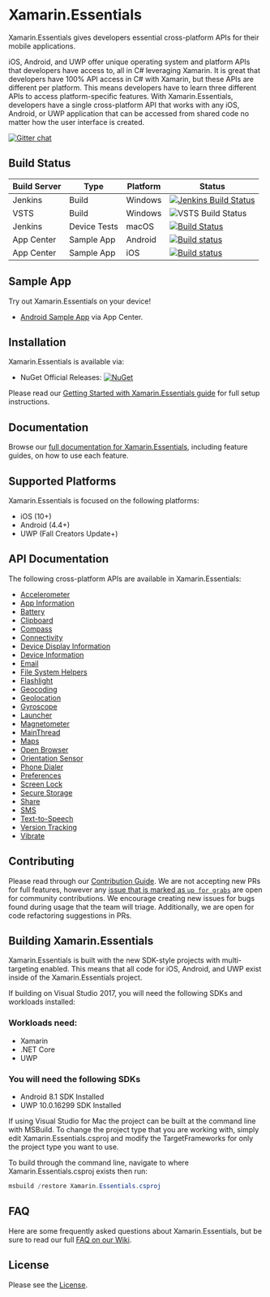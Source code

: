 # Xamarin.Essentials

Xamarin.Essentials gives developers essential cross-platform APIs for their mobile applications. 

iOS, Android, and UWP offer unique operating system and platform APIs that developers have access to, all in C# leveraging Xamarin. It is great that developers have 100% API access in C# with Xamarin, but these APIs are different per platform. This means developers have to learn three different APIs to access platform-specific features. With Xamarin.Essentials, developers have a single cross-platform API that works with any iOS, Android, or UWP application that can be accessed from shared code no matter how the user interface is created.

[![Gitter chat](https://badges.gitter.im/gitterHQ/gitter.png)](https://gitter.im/xamarin/Essentials)

## Build Status

| Build Server | Type         | Platform | Status                                                                                                                                                                                 |
|--------------|--------------|----------|----------------------------------------------------------------------------------------------------------------------------------------------------------------------------------------|
| Jenkins      | Build        | Windows  | [![Jenkins Build Status](https://jenkins.mono-project.com/buildStatus/icon?job=Components-Essentials)](https://jenkins.mono-project.com/view/Components/job/Components-Essentials/)        |
| VSTS         | Build        | Windows  | ![VSTS Build Status](https://devdiv.visualstudio.com/_apis/public/build/definitions/0bdbc590-a062-4c3f-b0f6-9383f67865ee/8538/badge)                                                   |
| Jenkins      | Device Tests | macOS    | [![Build Status](https://jenkins.mono-project.com/buildStatus/icon?job=Components-Essentials-DeviceTests-Mac)](https://jenkins.mono-project.com/job/Components-Essentials-DeviceTests-Mac) |
| App Center   | Sample App   | Android  | [![Build status](https://build.appcenter.ms/v0.1/apps/7a1f46ca-ba2f-477e-aacc-ff013c7d5f7a/branches/master/badge)](https://appcenter.ms) |
| App Center   | Sample App   | iOS      | [![Build status](https://build.appcenter.ms/v0.1/apps/43b39e9e-2b2b-482f-8afa-e9906334c85e/branches/master/badge)](https://appcenter.ms) |

## Sample App
Try out Xamarin.Essentials on your device!

* [Android Sample App](https://install.appcenter.ms/orgs/microsoft-liveplayer/apps/essentials-android/distribution_groups/public%20testers) via App Center.

## Installation

Xamarin.Essentials is available via:

* NuGet Official Releases: [![NuGet](https://img.shields.io/nuget/vpre/Xamarin.Essentials.svg?label=NuGet)](https://www.nuget.org/packages/Xamarin.Essentials)

Please read our [Getting Started with Xamarin.Essentials guide](https://docs.microsoft.com/xamarin/essentials/get-started) for full setup instructions.

## Documentation

Browse our [full documentation for Xamarin.Essentials](https://docs.microsoft.com/xamarin/essentials), including feature guides, on how to use each feature.

## Supported Platforms

Xamarin.Essentials is focused on the following platforms:

* iOS (10+)
* Android (4.4+)
* UWP (Fall Creators Update+)

## API Documentation

The following cross-platform APIs are available in Xamarin.Essentials:

* [Accelerometer](https://docs.microsoft.com/xamarin/essentials/accelerometer)
* [App Information](https://docs.microsoft.com/xamarin/essentials/app-information)
* [Battery](https://docs.microsoft.com/xamarin/essentials/battery)
* [Clipboard](https://docs.microsoft.com/xamarin/essentials/clipboard)
* [Compass](https://docs.microsoft.com/xamarin/essentials/compass)
* [Connectivity](https://docs.microsoft.com/xamarin/essentials/connectivity)
* [Device Display Information](https://docs.microsoft.com/en-us/xamarin/essentials/device-display)
* [Device Information](https://docs.microsoft.com/xamarin/essentials/device-information)
* [Email](https://docs.microsoft.com/xamarin/essentials/email)
* [File System Helpers](https://docs.microsoft.com/xamarin/essentials/file-system-helpers)
* [Flashlight](https://docs.microsoft.com/xamarin/essentials/flashlight)
* [Geocoding](https://docs.microsoft.com/xamarin/essentials/geocoding)
* [Geolocation](https://docs.microsoft.com/xamarin/essentials/geolocation)
* [Gyroscope](https://docs.microsoft.com/xamarin/essentials/gyroscope)
* [Launcher](https://docs.microsoft.com/xamarin/essentials/launcher)
* [Magnetometer](https://docs.microsoft.com/xamarin/essentials/magnetometer)
* [MainThread](https://docs.microsoft.com/xamarin/essentials/main-thread)
* [Maps](https://docs.microsoft.com/xamarin/essentials/maps)
* [Open Browser](https://docs.microsoft.com/xamarin/essentials/open-browser)
* [Orientation Sensor](https://docs.microsoft.com/en-us/xamarin/essentials/orientation-sensor)
* [Phone Dialer](https://docs.microsoft.com/xamarin/essentials/phone-dialer)
* [Preferences](https://docs.microsoft.com/xamarin/essentials/preferences)
* [Screen Lock](https://docs.microsoft.com/xamarin/essentials/screen-lock)
* [Secure Storage](https://docs.microsoft.com/xamarin/essentials/secure-storage)
* [Share](https://docs.microsoft.com/xamarin/essentials/share)
* [SMS](https://docs.microsoft.com/xamarin/essentials/sms)
* [Text-to-Speech](https://docs.microsoft.com/xamarin/essentials/text-to-speech)
* [Version Tracking](https://docs.microsoft.com/xamarin/essentials/version-tracking)
* [Vibrate](https://docs.microsoft.com/xamarin/essentials/vibrate)

## Contributing

Please read through our [Contribution Guide](CONTRIBUTING.md). We are not accepting new PRs for full features, however any [issue that is marked as `up for grabs`](https://github.com/xamarin/Essentials/issues?q=is%3Aissue+is%3Aopen+label%3A%22up+for+grabs%22) are open for community contributions. We encourage creating new issues for bugs found during usage that the team will triage. Additionally, we are open for code refactoring suggestions in PRs.

## Building Xamarin.Essentials

Xamarin.Essentials is built with the new SDK-style projects with multi-targeting enabled. This means that all code for iOS, Android, and UWP exist inside of the Xamarin.Essentials project.

If building on Visual Studio 2017, you will need the following SDKs and workloads installed:

### Workloads need:

* Xamarin
* .NET Core
* UWP

### You will need the following SDKs

* Android 8.1 SDK Installed
* UWP 10.0.16299 SDK Installed

If using Visual Studio for Mac the project can be built at the command line with MSBuild. To change the project type that you are working with, simply edit Xamarin.Essentials.csproj and modify the TargetFrameworks for only the project type you want to use.

To build through the command line, navigate to where Xamarin.Essentials.csproj exists then run:

```csharp
msbuild /restore Xamarin.Essentials.csproj
```

## FAQ

Here are some frequently asked questions about Xamarin.Essentials, but be sure to read our full [FAQ on our Wiki](https://github.com/xamarin/Essentials/wiki#feature-faq).

## License

Please see the [License](LICENSE).

